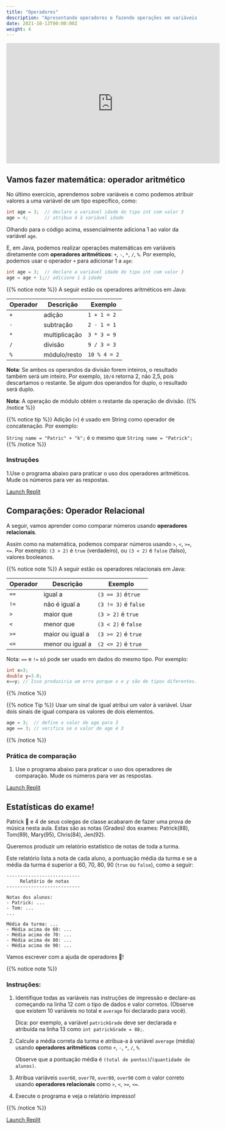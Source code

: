 ```yaml
---
title: "Operadores"
description: "Apresentando operadores e fazendo operações em variáveis ​​em Java."
date: 2021-10-13T00:00:00Z
weight: 4
---
```


<p style="text-align: center;"><iframe width="560" height="315" src="https://www.youtube.com/embed/wP8-F1nBPcg" frameborder="0" allow="accelerometer; autoplay; clipboard-write; encrypted-media; gyroscope; picture-in-picture" allowfullscreen></iframe></p>

## Vamos fazer matemática: operador aritmético

No último exercício, aprendemos sobre variáveis ​​e como podemos atribuir valores a uma variável de um tipo específico, como:

```java
int age = 3;  // declare a variável idade do tipo int com valor 3
age = 4;      // atribua 4 à variável idade
```

Olhando para o código acima, essencialmente adiciona 1 ao valor da variável `age`. 

E, em Java, podemos realizar operações matemáticas em variáveis ​​diretamente com **operadores aritméticos**: `+`, `-`, `*`, `/`, `%`.
Por exemplo, podemos usar o operador `+` para adicionar 1 a `age`:

```java
int age = 3;  // declare a variável idade do tipo int com valor 3
age = age + 1;// adicione 1 à idade
```

{{% notice note %}}
A seguir estão os operadores aritméticos em Java:

**Operador** | **Descrição** | **Exemplo**
------|------|--------
`+` | adição | `1 + 1 = 2`
`-` | subtração | `2 - 1 = 1`
`*` | multiplicação | `3 * 3 = 9`
`/` | divisão | `9 / 3 = 3`
`%` | módulo/resto | `10 % 4 = 2`

**Nota**: Se ambos os operandos da divisão forem inteiros, o resultado também será um inteiro. Por exemplo, `10/4` retorna 2, não 2,5, pois descartamos o restante. Se algum dos operandos for duplo, o resultado será duplo.

**Nota**: A operação de módulo obtém o restante da operação de divisão.
{{% /notice %}}

{{% notice tip %}}
Adição (`+`) é usado em String como operador de concatenação. Por exemplo:

`String name = "Patric" + "k";` é o mesmo que `String name = "Patrick";`
{{% /notice %}}

### Instruções
1.Use o programa abaixo para praticar o uso dos operadores aritméticos. Mude os números para ver as respostas.

<a class="my-2 mx-4 btn btn-info" href="https://replit.com/@nuevofoundation/JavaBasicsOperatorsPractice" target="_blank">Launch Replit</a>

## Comparações: Operador Relacional

A seguir, vamos aprender como comparar números usando **operadores relacionais**.

Assim como na matemática, podemos comparar números usando `>`, `<`, `>=`, `<=`. Por exemplo: `(3 > 2)` é `true` (verdadeiro), ou  `(3 < 2)` é `false` (falso), valores booleanos.

{{% notice note %}}
A seguir estão os operadores relacionais em Java:

**Operador** | **Descrição** | **Exemplo**
------| ------| ------
`==` | igual a | `(3 == 3)` é`true`
`!=` | não é igual a | `(3 != 3)` é `false`
`>` | maior que | `(3 > 2)` é `true`
`<` | menor que | `(3 < 2)` é `false`
`>=` | maior ou igual a | `(3 >= 2)` é `true`
`<=` | menor ou igual a | `(2 <= 2)` é `true`

Nota: `==` e `!=` só pode ser usado em dados do mesmo tipo. Por exemplo:
```java
int x=3; 
double y=3.0; 
x==y; // Isso produziria um erro porque x e y são de tipos diferentes.
```

{{% /notice %}}

{{% notice Tip %}}
Usar um sinal de igual atribui um valor à variável. Usar dois sinais de igual compara os valores de dois elementos.

```java
age = 3;  // define o valor de age para 3
age == 3; // verifica se o valor de age é 3
```
{{% /notice %}}

### Prática de comparação

1. Use o programa abaixo para praticar o uso dos operadores de comparação. Mude os números para ver as respostas.

<a class="my-2 mx-4 btn btn-info" href="https://replit.com/@nuevofoundation/JavaBasicsComparisonPractice" target="_blank">Launch Replit</a>

## Estatísticas do exame!

Patrick 🐥 e 4 de seus colegas de classe acabaram de fazer uma prova de música nesta aula. Estas são as notas (Grades) dos exames: Patrick(88), Tom(89), Mary(95), Chris(84), Jen(92).

Queremos produzir um relatório estatístico de notas de toda a turma. 

Este relatório lista a nota de cada aluno, a pontuação média da turma e se a média da turma é superior a 60, 70, 80, 90 (`true` ou `false`), como a seguir:

```
---------------------------
     Relatório de notas    
---------------------------

Notas dos alunos:          
- Patrick: ...
- Tom: ...
...

Média da turma: ...
- Média acima de 60: ...
- Média acima de 70: ...
- Média acima de 80: ...
- Média acima de 90: ...
```

Vamos escrever com a ajuda de operadores 🎵!

{{% notice note %}}

### Instruções:

1. Identifique todas as variáveis ​​nas instruções de impressão e declare-as começando na linha 12 com o tipo de dados e valor corretos. (Observe que existem 10 variáveis ​​no total e `average` foi declarado para você).

   Dica: por exemplo, a variável `patrickGrade` deve ser declarada e atribuída na linha 13 como `int patrickGrade = 88;`.

2. Calcule a média correta da turma e atribua-a à variável `average` (média) usando **operadores aritméticos** como `+`, `-`, `*`, `/`, `%`.

   Observe que a pontuação média é `(total de pontos)`/`(quantidade de alunos)`.

3. Atribua variáveis `over60`, `over70`, `over80`, `over90` com o valor correto usando **operadores relacionais** como `>`, `<`, `>=`, `<=`.

4. Execute o programa e veja o relatório impresso!

{{% /notice %}}

<a class="my-2 mx-4 btn btn-info" href="https://replit.com/@nuevofoundation/JavaBasicsOperators" target="_blank">Launch Replit</a>
